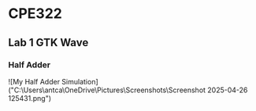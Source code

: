 # CPE322
## Lab 1 GTK Wave
### Half Adder

![My Half Adder Simulation]("C:\Users\antca\OneDrive\Pictures\Screenshots\Screenshot 2025-04-26 125431.png")
